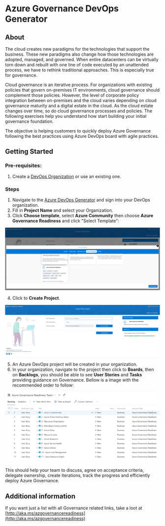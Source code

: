 # Azure Governance DevOps Generator

## About

The cloud creates new paradigms for the technologies that support the business. These new paradigms also change how those technologies are adopted, managed, and governed. When entire datacenters can be virtually torn down and rebuilt with one line of code executed by an unattended process, we have to rethink traditional approaches. This is especially true for governance.

Cloud governance is an iterative process. For organizations with existing policies that govern on-premises IT environments, cloud governance should complement those policies. However, the level of corporate policy integration between on-premises and the cloud varies depending on cloud governance maturity and a digital estate in the cloud. As the cloud estate changes over time, so do cloud governance processes and policies. The following exercises help you understand how start building your initial governance foundation.

The objective is helping customers to quickly deploy Azure Governance following the best practices using  Azure DevOps board with agile practices.

## Getting Started

### Pre-requisites: 

1. Create a [DevOps Organization](https://docs.microsoft.com/en-us/azure/devops/organizations/accounts/create-organization?view=azure-devops#create-an-organization) or use an existing one.


### Steps

1. Navigate to the [Azure DevOps Generator](https://docs.microsoft.com/en-us/azure/devops/demo-gen/use-demo-generator-v2?view=azure-devops) and sign into your DevOps organization.
2. Fill in **Project Name** and select your Organization.
3. Click **Choose template**, select **Azure Community** then choose **Azure Governance Readiness** and click "Select Template":

<img src=../azuregovernance/pictures/azcommunity.png>

4. Click to **Create Project**.

<img src=../azuregovernance/pictures/createproject.png>

5. An Azure DevOps project will be created in your organization.
6. In your organization, navigate to the project then click to **Boards**, then on **Backlogs**, you should be able to see **User Stories** and **Tasks** providing guidance on Governance. Bellow is a image with the recommended order to follow:

<img src=../azuregovernance/pictures/governance.png>

This should help your team to discuss, agree on acceptance criteria, delegate ownership, create iterations, track the progress and efficiently deploy Azure Governance.

## Additional information

If you want just a list with all Governance related links, take a loot at [http://aka.ms/azgovernancereadiness](http://aka.ms/azgovernancereadiness)




